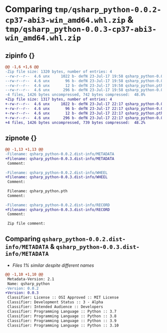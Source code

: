 # Comparing `tmp/qsharp_python-0.0.2-cp37-abi3-win_amd64.whl.zip` & `tmp/qsharp_python-0.0.3-cp37-abi3-win_amd64.whl.zip`

## zipinfo {}

```diff
@@ -1,6 +1,6 @@
-Zip file size: 1320 bytes, number of entries: 4
--rw-r--r--  4.6 unx     1022 b- defN 23-Jul-17 19:58 qsharp_python-0.0.2.dist-info/METADATA
--rw-r--r--  4.6 unx       96 b- defN 23-Jul-17 19:58 qsharp_python-0.0.2.dist-info/WHEEL
--rw-r--r--  4.6 unx       12 b- defN 23-Jul-17 19:58 qsharp_python.pth
--rw-r--r--  4.6 unx      296 b- defN 23-Jul-17 19:58 qsharp_python-0.0.2.dist-info/RECORD
-4 files, 1426 bytes uncompressed, 742 bytes compressed:  48.0%
+Zip file size: 1317 bytes, number of entries: 4
+-rw-r--r--  4.6 unx     1022 b- defN 23-Jul-17 22:17 qsharp_python-0.0.3.dist-info/METADATA
+-rw-r--r--  4.6 unx       96 b- defN 23-Jul-17 22:17 qsharp_python-0.0.3.dist-info/WHEEL
+-rw-r--r--  4.6 unx       12 b- defN 23-Jul-17 22:17 qsharp_python.pth
+-rw-r--r--  4.6 unx      296 b- defN 23-Jul-17 22:17 qsharp_python-0.0.3.dist-info/RECORD
+4 files, 1426 bytes uncompressed, 739 bytes compressed:  48.2%
```

## zipnote {}

```diff
@@ -1,13 +1,13 @@
-Filename: qsharp_python-0.0.2.dist-info/METADATA
+Filename: qsharp_python-0.0.3.dist-info/METADATA
 Comment: 
 
-Filename: qsharp_python-0.0.2.dist-info/WHEEL
+Filename: qsharp_python-0.0.3.dist-info/WHEEL
 Comment: 
 
 Filename: qsharp_python.pth
 Comment: 
 
-Filename: qsharp_python-0.0.2.dist-info/RECORD
+Filename: qsharp_python-0.0.3.dist-info/RECORD
 Comment: 
 
 Zip file comment:
```

## Comparing `qsharp_python-0.0.2.dist-info/METADATA` & `qsharp_python-0.0.3.dist-info/METADATA`

 * *Files 1% similar despite different names*

```diff
@@ -1,10 +1,10 @@
 Metadata-Version: 2.1
 Name: qsharp_python
-Version: 0.0.2
+Version: 0.0.3
 Classifier: License :: OSI Approved :: MIT License
 Classifier: Development Status :: 3 - Alpha
 Classifier: Intended Audience :: Developers
 Classifier: Programming Language :: Python :: 3.7
 Classifier: Programming Language :: Python :: 3.8
 Classifier: Programming Language :: Python :: 3.9
 Classifier: Programming Language :: Python :: 3.10
```

